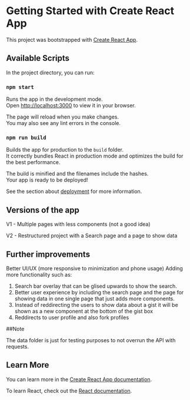 # Getting Started with Create React App

This project was bootstrapped with [Create React App](https://github.com/facebook/create-react-app).

## Available Scripts

In the project directory, you can run:

### `npm start`

Runs the app in the development mode.\
Open [http://localhost:3000](http://localhost:3000) to view it in your browser.

The page will reload when you make changes.\
You may also see any lint errors in the console.

### `npm run build`

Builds the app for production to the `build` folder.\
It correctly bundles React in production mode and optimizes the build for the best performance.

The build is minified and the filenames include the hashes.\
Your app is ready to be deployed!

See the section about [deployment](https://facebook.github.io/create-react-app/docs/deployment) for more information.

## Versions of the app

V1 - Multiple pages with less components (not a good idea)

V2 - Restructured project with a Search page and a page to show data

## Further improvements

Better UI/UX (more responsive to minimization and phone usage)
Adding more functionality such as:
 1. Search bar overlay that can be glised upwards to show the search.
 2. Better user experience by including the search page and the page for showing data in one single page that just adds more components.
 3. Instead of reddirecting the users to show data about a gist it will be shown as a new component at the bottom of the gist box
 4. Reddirects to user profile and also fork profiles

##Note

The data folder is just for testing purposes to not overrun the API with requests.

## Learn More

You can learn more in the [Create React App documentation](https://facebook.github.io/create-react-app/docs/getting-started).

To learn React, check out the [React documentation](https://reactjs.org/).
